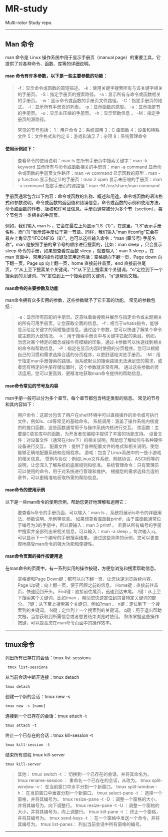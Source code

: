 # MR-study
Multi-rotor Study repo.

***

## Man 命令

man 命令是 Linux 操作系统中用于显示手册页（manual page）的重要工具，它提供了对各种命令、函数、库等的详细说明。

#### man 命令有许多参数，以下是一些主要参数的功能：

> -f：显示命令或函数的简短描述。
> -k：使用关键字搜索所有与该关键字相关的手册页。
> -S：指定手册页的搜索路径。
> -a：显示所有与命令或函数相关的手册页。
> -w：显示命令或函数的手册页文件路径。
> -C：指定手册页的格式。
> -l：显示所有手册页的列表。
> -p：显示函数的原型。
> -s：显示指定节的手册页。
> -u：显示未压缩的手册页。
> -h：显示帮助信息 。
> -M：指定手册页的源路径。
>
> 常见的节号包括：
> 1：用户命令
> 2：系统调用
> 3：C 库函数
> 4：设备和特殊文件
> 5：文件格式和约定
> 6：游戏和演示
> 7：杂项
> 8：系统管理命令

#### 使用示例如下：

> 查看命令的使用说明：man ls
> 在所有手册页中搜索关键字：man -k keyword
> 显示所有与命令或函数相关的手册页：man -a command
> 显示命令或函数的手册页文件路径：man -w command
> 显示函数的原型：man -p function
> 显示指定节的手册页：man 2 open
> 显示未压缩的手册页：man -u command
> 指定手册页的源路径：man -M /usr/share/man command

手册页通常包含以下内容：命令或函数的名称、概述和用途，命令或函数的语法格式和参数说明，命令或函数的返回值和错误信息，命令或函数的示例和使用方法，命令或函数的作者、版权和许可证信息。手册页通常被分为多个节（section），每个节包含一类相关的手册页。

例如，我们输入 man ls ，它会在最左上角显示“LS（1）”，在这里，“LS”表示手册名称，而“（1）”表示该手册位于第一节章。同样，我们输入“man ifconfig”它会在最左上角显示“IFCONFIG（8）”。也可以这样输入命令：“man (章节号) 手册名称”。man 是按照手册的章节号的顺序进行搜索的，比如：man sleep ，只会显示 sleep 命令的手册，如果想查看库函数 sleep ，就要输入：man 3 sleep 。在 man 页面中，常用的操作按键及其用途包括：空格键向下翻一页，Page down 向下翻一页，Page up 向上翻一页，home 直接前往首页，end 直接前往尾页，“/”从上至下搜索某个关键词，“?”从下至上搜索某个关键词，“n”定位到下一个搜索到的关键词，“N”定位到上一个搜索到的关键词，“q”退帮助文档。

#### **man命令的主要参数及功能**
man命令拥有众多实用的参数，这些参数赋予了它丰富的功能。
常见的参数包括：

> -a：显示所有匹配的手册页。这意味着会搜索并展示与指定命令或主题相关的所有可用手册页，让您获取全面的信息。
> -f：相当于whatis指令，能够显示给定关键字的简短描述信息。通过这个参数，您可以快速了解某个命令或主题的大致情况。
> -k：用于搜索手册页中与关键字匹配的条目。例如，当您对某个特定的概念或操作有模糊的印象，通过-k参数可以快速找到相关的命令和帮助信息。
> -P：指定在显示内容时使用的分页程序。您可以根据自己的习惯和需求选择合适的分页程序，以更舒适地浏览手册页。
> -M：用于指定man手册搜索的路径。当系统默认的搜索路径无法满足您的需求，或者您有特定的手册存储位置时，这个参数就非常有用。
> 通过这些参数的灵活运用，您可以更高效、更精准地获取man命令提供的帮助信息。

#### **man命令常见的节号及内容**
man手册一般可以分为多个章节，每个章节都包含特定类型的信息。
常见的节号和其内容如下：

> 用户命令：这部分包含了用户在shell环境中可以直接操作的命令或可执行文件，例如ls、cd等常见的基础命令。
> 系统调用：涵盖了操作系统内核提供的接口函数，这些函数通常用于与操作系统内核进行交互。
> 库函数：主要是C语言库中的函数，为开发者在编程中提供了丰富的功能支持。
> 设备文件：对设备文件（通常在/dev下）的相关说明，帮助您了解如何与各种硬件设备进行交互。
> 配置文件：提供了各种配置文件的格式和相关说明，使您能够正确地配置系统和应用程序。
> 游戏：包含了Linux系统中的一些小游戏的相关信息。
> 惯例与协议：例如Linux文件系统、网络协议、ASCII码等的说明，让您深入了解系统的底层规则和标准。
> 系统管理命令：只有管理员可以使用的命令，用于对系统进行管理和维护。
> 根据您的需求选择合适的章节，可以更精准地获取所需的帮助信息。

#### **man命令的使用示例**

以下是一些man命令的使用示例，帮助您更好地理解和运用它：

> 要查看ls命令的手册页面，可以输入：man ls ，系统将展示ls命令的详细用法、参数说明、示例等信息。
> 如果想查看库函数printf，由于库函数通常位于编号为3的手册中，所以要输入：man 3 printf 。
> 若要从所有编号的手册中搜索并全部列出来相关信息，可以输入：man -a sleep ，每次输入:q，可以显示下一个编号的手册搜索结果。
> 通过这些具体的示例，您可以更直观地感受man命令的强大功能和便捷性。

#### **man命令页面的操作按键用途**
在man命令的页面中，有一系列实用的操作按键，方便您浏览和搜索帮助信息。

> 空格键和Page Down键：都可以向下翻一页，让您快速浏览后续内容。
> Page Up键：向上翻一页，便于回顾之前的信息。
> Home键：直接前往首页，快速回到开头。
> End键：直接前往尾页，迅速到达末尾。
> /键：从上至下搜索某个关键词，比如/man ，帮助您快速定位到包含特定关键词的部分。
> ?键：从下至上搜索某个关键词，例如?man 。
> n键：定位到下一个搜索到的关键词。
> N键：定位到上一个搜索到的关键词。
> q键：用于退出帮助文档，当您获取到所需信息或者想要结束浏览时使用。
> 熟练掌握这些操作按键，可以提高您在man命令页面中的操作效率。

***

## tmux命令

列出所有已存在的会话：tmux list-sessions

``	tmux list-sessions     ``

从当前会话中断开连接：tmux detach

``tmux detach``

创建一个新的会话：tmux new -s

``tmux new -s [name]``

连接到一个已存在的会话：tmux attach -t

``tmux attach -t``  

终止一个已存在的会话：tmux kill-session -t

``tmux kill-session -t ``

结束所有进程 tmux kill-server

``tmux kill-server``

> 其他：
> tmux switch -t ： 切换到一个已存在的会话，并将其命名为。
> tmux rename-session ： 重命名一个已存在的会话，从改为。
> tmux split-window -v： 在当前窗口中水平分割一个新窗口。
> tmux split-window -h： 在当前窗口中垂直分割一个新窗口。
> tmux select-pane -t ： 选择一个窗格，并将其编号为。
> tmux resize-pane -t -D ：调整一个窗格的大小，并将其编号为，向下调整行。
> tmux resize-pane -t -U ：调整一个窗格的大小，并将其编号为，向上调整行。
> tmux kill-pane -t ： 终止一个窗格，并将其编号为。
> tmux send-keys -t ： 在一个窗格中发送一个命令，并将其编号为。
> tmux list-panes： 列出当前会话中所有窗格的编号。

***

